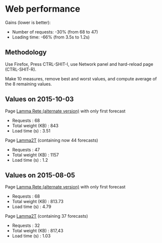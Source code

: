 # Web performance

Gains (lower is better):

* Number of requests: -30% (from 68 to 47)
* Loading time: -66% (from 3.5s to 1.2s)

## Methodology

Use Firefox, Press CTRL-SHIT-I, use Network panel and hard-reload page (CTRL-SHIT-R).

Make 10 measures, remove best and worst values, and compute average of the 8 remaining values.

## Values on 2015-10-03

Page [Lamma Rete (alternate version)](http://www.lamma.rete.toscana.it/meteo/modelli/ventomare) with only first forecast

* Requests : 68
* Total weight (KB) : 843
* Load time (s) : 3.51

Page [Lamma2T](http://mm3g.ovh/lamma2t/) (containing now 44 forecasts)

* Requests : 47
* Total weight (KB) : 1157
* Load time (s) :  1.2

## Values on 2015-08-05

Page [Lamma Rete (alternate version)](http://www.lamma.rete.toscana.it/meteo/modelli/ventomare) with only first forecast

* Requests : 68
* Total weight (KB) : 813.73
* Load time (s) : 4.79

Page [Lamma2T](http://mm3g.ovh/lamma2t/) (containing 37 forecasts)

* Requests : 32
* Total weight (KB) : 817,43
* Load time (s) : 1.03